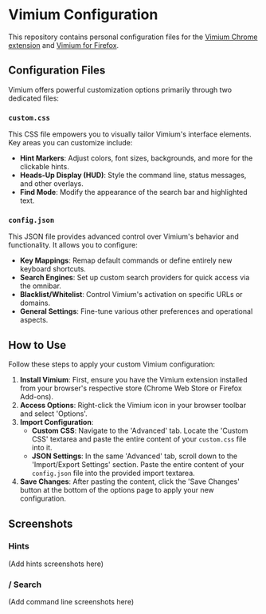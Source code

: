 # Vimium Configuration

This repository contains personal configuration files for the [Vimium Chrome extension](https://chrome.google.com/webstore/detail/vimium/dbepggeogbaibhgnhhndojpepiihcmeb) and [Vimium for Firefox](https://addons.mozilla.org/en-US/firefox/addon/vimium-ff/).

## Configuration Files

Vimium offers powerful customization options primarily through two dedicated files:

### `custom.css`

This CSS file empowers you to visually tailor Vimium's interface elements. Key areas you can customize include:

*   **Hint Markers**: Adjust colors, font sizes, backgrounds, and more for the clickable hints.
*   **Heads-Up Display (HUD)**: Style the command line, status messages, and other overlays.
*   **Find Mode**: Modify the appearance of the search bar and highlighted text.

### `config.json`

This JSON file provides advanced control over Vimium's behavior and functionality. It allows you to configure:

*   **Key Mappings**: Remap default commands or define entirely new keyboard shortcuts.
*   **Search Engines**: Set up custom search providers for quick access via the omnibar.
*   **Blacklist/Whitelist**: Control Vimium's activation on specific URLs or domains.
*   **General Settings**: Fine-tune various other preferences and operational aspects.

## How to Use

Follow these steps to apply your custom Vimium configuration:

1.  **Install Vimium**: First, ensure you have the Vimium extension installed from your browser's respective store (Chrome Web Store or Firefox Add-ons).
2.  **Access Options**: Right-click the Vimium icon in your browser toolbar and select 'Options'.
3.  **Import Configuration**:
    *   **Custom CSS**: Navigate to the 'Advanced' tab. Locate the 'Custom CSS' textarea and paste the entire content of your `custom.css` file into it.
    *   **JSON Settings**: In the same 'Advanced' tab, scroll down to the 'Import/Export Settings' section. Paste the entire content of your `config.json` file into the provided import textarea.
4.  **Save Changes**: After pasting the content, click the 'Save Changes' button at the bottom of the options page to apply your new configuration.

## Screenshots

### Hints

(Add hints screenshots here)

### / Search

(Add command line screenshots here)
